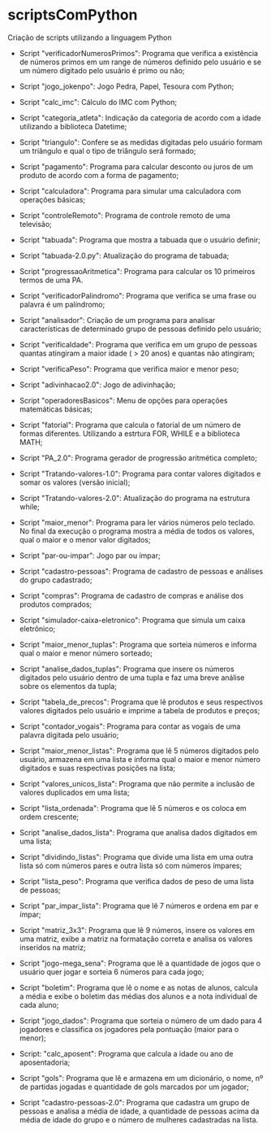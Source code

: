 # scriptsComPython
 Criação de scripts utilizando a linguagem Python
 
 - Script "verificadorNumerosPrimos": Programa que verifica a existência de números primos em um range de números definido pelo usuário e se um número digitado pelo usuário é primo ou não;
 
 - Script "jogo_jokenpo": Jogo Pedra, Papel, Tesoura com Python; 

 - Script "calc_imc": Cálculo do IMC com Python;

 - Script "categoria_atleta": Indicação da categoria de acordo com a idade utilizando a biblioteca Datetime;

 - Script "triangulo": Confere se as medidas digitadas pelo usuário formam um triângulo e qual o tipo de triângulo será formado;

 - Script "pagamento": Programa para calcular desconto ou juros de um produto de acordo com a forma de pagamento;

 - Script "calculadora": Programa para simular uma calculadora com operações básicas;

 - Script "controleRemoto": Programa de controle remoto de uma televisão;

 - Script "tabuada": Programa que mostra a tabuada que o usuário definir;

 - Script "tabuada-2.0.py": Atualização do programa de tabuada;

 - Script "progressaoAritmetica": Programa para calcular os 10 primeiros termos de uma PA.

 - Script "verificadorPalindromo": Programa que verifica se uma frase ou palavra é um palíndromo;

 - Script "analisador": Criação de um programa para analisar características de determinado grupo de pessoas definido pelo usuário;
 
 - Script "verificaIdade": Programa que verifica em um grupo de pessoas quantas atingiram a maior idade ( > 20 anos) e quantas não atingiram;
 
 - Script "verificaPeso": Programa que verifica maior e menor peso;
 
 - Script "adivinhacao2.0": Jogo de adivinhação;

 - Script "operadoresBasicos": Menu de opções para operações matemáticas básicas;

 - Script "fatorial": Programa que calcula o fatorial de um número de formas diferentes. Utilizando a estrtura FOR, WHILE e a biblioteca MATH;

 - Script "PA_2.0": Programa gerador de progressão aritmética completo;

 - Script "Tratando-valores-1.0": Programa para contar valores digitados e somar os valores (versão inicial);

 - Script "Tratando-valores-2.0": Atualização do programa na estrutura while;

 - Script "maior_menor": Programa para ler vários números pelo teclado. No final da execução o programa mostra a média de todos os valores, qual o maior e o menor valor digitados;

 - Script "par-ou-impar": Jogo par ou ímpar;
 
 - Script "cadastro-pessoas": Programa de cadastro de pessoas e análises do grupo cadastrado;
 
 - Script "compras": Programa de cadastro de compras e análise dos produtos comprados;

 - Script "simulador-caixa-eletronico": Programa que simula um caixa eletrônico;

 - Script "maior_menor_tuplas": Programa que sorteia números e informa qual o maior e menor número sorteado;

 - Script "analise_dados_tuplas": Programa que insere os números digitados pelo usuário dentro de uma tupla e faz uma breve análise sobre os elementos da tupla;

 - Script "tabela_de_precos": Programa que lê produtos e seus respectivos valores digitados pelo usuário e imprime a tabela de produtos e preços;

 - Script "contador_vogais": Programa para contar as vogais de uma palavra digitada pelo usuário;

 - Script "maior_menor_listas": Programa que lê 5 números digitados pelo usuário, armazena em uma lista e informa qual o maior e menor número digitados e suas respectivas posições na lista;

 - Script "valores_unicos_lista": Programa que não permite a inclusão de valores duplicados em uma lista;

 - Script "lista_ordenada": Programa que lê 5 números e os coloca em ordem crescente;

 - Script "analise_dados_lista": Programa que analisa dados digitados em uma lista;

 - Script "dividindo_listas": Programa que divide uma lista em uma outra lista só com números pares e outra lista só com números ímpares;

 - Script "lista_peso": Programa que verifica dados de peso de uma lista de pessoas;

 - Script "par_impar_lista": Programa que lê 7 números e ordena em par e ímpar;

 - Script "matriz_3x3": Programa que lê 9 números, insere os valores em uma matriz, exibe a matriz na formatação correta e analisa os valores inseridos na matriz;

 - Script "jogo-mega_sena": Programa que lê a quantidade de jogos que o usuário quer jogar e sorteia 6 números para cada jogo;

 - Script "boletim": Programa que lê o nome e as notas de alunos, calcula a média e exibe o boletim das médias dos alunos e a nota individual de cada aluno;

 - Script "jogo_dados": Programa que sorteia o número de um dado para 4 jogadores e classifica os jogadores pela pontuação (maior para o menor);

 - Script: "calc_aposent": Programa que calcula a idade ou ano de aposentadoria;

 - Script "gols": Programa que lê e armazena em um dicionário, o nome, nº de partidas jogadas e quantidade de gols marcados por um jogador;

 - Script "cadastro-pessoas-2.0": Programa que cadastra um grupo de pessoas e analisa a média de idade, a quantidade de pessoas acima da média de idade do grupo e o número de mulheres cadastradas na lista.
